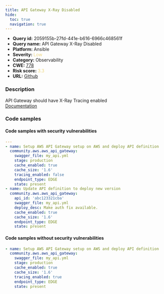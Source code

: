 ```yaml
---
title: API Gateway X-Ray Disabled
hide:
  toc: true
  navigation: true
---
```


<style>
  .highlight .hll {
    background-color: #ff171742;
  }
  .md-content {
    max-width: 1100px;
    margin: 0 auto;
  }
</style>

-   **Query id:** 2059155b-27fd-441e-b616-6966c468561f
-   **Query name:** API Gateway X-Ray Disabled
-   **Platform:** Ansible
-   **Severity:** <span style="color:#edd57e">Low</span>
-   **Category:** Observability
-   **CWE:** <a href="https://cwe.mitre.org/data/definitions/778.html" onclick="newWindowOpenerSafe(event, 'https://cwe.mitre.org/data/definitions/778.html')">778</a>
-   **Risk score:** <span style="color:#edd57e">3.3</span>
-   **URL:** [Github](https://github.com/Checkmarx/kics/tree/master/assets/queries/ansible/aws/api_gateway_xray_disabled)

### Description
API Gateway should have X-Ray Tracing enabled<br>
[Documentation](https://docs.ansible.com/ansible/latest/collections/community/aws/aws_api_gateway_module.html#parameter-tracing_enabled)

### Code samples
#### Code samples with security vulnerabilities
```yaml title="Positive test num. 1 - yaml file" hl_lines="8 12"
---
- name: Setup AWS API Gateway setup on AWS and deploy API definition
  community.aws.aws_api_gateway:
    swagger_file: my_api.yml
    stage: production
    cache_enabled: true
    cache_size: '1.6'
    tracing_enabled: false
    endpoint_type: EDGE
    state: present
- name: Update API definition to deploy new version
  community.aws.aws_api_gateway:
    api_id: 'abc123321cba'
    swagger_file: my_api.yml
    deploy_desc: Make auth fix available.
    cache_enabled: true
    cache_size: '1.6'
    endpoint_type: EDGE
    state: present

```


#### Code samples without security vulnerabilities
```yaml title="Negative test num. 1 - yaml file"
- name: Setup AWS API Gateway setup on AWS and deploy API definition
  community.aws.aws_api_gateway:
    swagger_file: my_api.yml
    stage: production
    cache_enabled: true
    cache_size: '1.6'
    tracing_enabled: true
    endpoint_type: EDGE
    state: present

```

